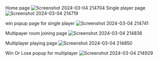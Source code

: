 Home page
     ![Screenshot 2024-03-04 214704](https://github.com/thanveer21cs52/rock_paper_sissor/assets/156982649/7efa621c-ec09-47cb-b53a-d109a5cce6f2)
Single player page
     ![Screenshot 2024-03-04 214719](https://github.com/thanveer21cs52/rock_paper_sissor/assets/156982649/24df144d-e23d-49b2-8df6-08bb51cce6ab)

win popup page for single player
    ![Screenshot 2024-03-04 214741](https://github.com/thanveer21cs52/rock_paper_sissor/assets/156982649/d6e7acae-0708-4272-9bb8-536011683da5)

Multipayer room joining page
   ![Screenshot 2024-03-04 214836](https://github.com/thanveer21cs52/rock_paper_sissor/assets/156982649/557a0c80-44e8-40b3-9ce4-844824c71a7a)

Multiplayer playing page
   ![Screenshot 2024-03-04 214850](https://github.com/thanveer21cs52/rock_paper_sissor/assets/156982649/1eb4b090-f5df-4622-b8eb-7122c79451c0)

Win Or Lose popup for multiplayer 
   ![Screenshot 2024-03-04 214929](https://github.com/thanveer21cs52/rock_paper_sissor/assets/156982649/f77ba7eb-052d-417b-8bc3-27dfb46e0fff)
